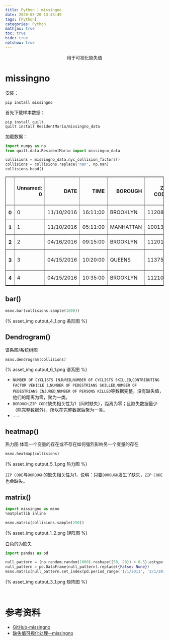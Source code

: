 ```yaml
---
title: Python | missingno
date: 2020-05-20 13:43:49
tags: [Python]
categories: Python
mathjax: true
toc: true
hide: true
notshow: true
---
```

<center>用于可视化缺失值</center>
<!--more-->


# missingno
安装：
```shell
pip install missingno
```

首先下载样本数据：
```shell
pip install quilt
quilt install ResidentMario/missingno_data
```

加载数据：
```python
import numpy as np
from quilt.data.ResidentMario import missingno_data

collisions = missingno_data.nyc_collision_factors()
collisions = collisions.replace('nan', np.nan)
collisions.head()
```




<div>
<style scoped>
    .dataframe tbody tr th:only-of-type {
        vertical-align: middle;
    }

    .dataframe tbody tr th {
        vertical-align: top;
    }

    .dataframe thead th {
        text-align: right;
    }
</style>
<table border="1" class="dataframe">
  <thead>
    <tr style="text-align: right;">
      <th></th>
      <th>Unnamed: 0</th>
      <th>DATE</th>
      <th>TIME</th>
      <th>BOROUGH</th>
      <th>ZIP CODE</th>
      <th>LATITUDE</th>
      <th>LONGITUDE</th>
      <th>LOCATION</th>
      <th>ON STREET NAME</th>
      <th>CROSS STREET NAME</th>
      <th>OFF STREET NAME</th>
      <th>NUMBER OF PERSONS INJURED</th>
      <th>NUMBER OF PERSONS KILLED</th>
      <th>NUMBER OF PEDESTRIANS INJURED</th>
      <th>NUMBER OF PEDESTRIANS KILLED</th>
      <th>NUMBER OF CYCLISTS INJURED</th>
      <th>NUMBER OF CYCLISTS KILLED</th>
      <th>CONTRIBUTING FACTOR VEHICLE 1</th>
      <th>CONTRIBUTING FACTOR VEHICLE 2</th>
      <th>CONTRIBUTING FACTOR VEHICLE 3</th>
      <th>CONTRIBUTING FACTOR VEHICLE 4</th>
      <th>CONTRIBUTING FACTOR VEHICLE 5</th>
      <th>VEHICLE TYPE CODE 1</th>
      <th>VEHICLE TYPE CODE 2</th>
      <th>VEHICLE TYPE CODE 3</th>
      <th>VEHICLE TYPE CODE 4</th>
      <th>VEHICLE TYPE CODE 5</th>
    </tr>
  </thead>
  <tbody>
    <tr>
      <th>0</th>
      <td>0</td>
      <td>11/10/2016</td>
      <td>16:11:00</td>
      <td>BROOKLYN</td>
      <td>11208.0</td>
      <td>40.662514</td>
      <td>-73.872007</td>
      <td>(40.6625139, -73.8720068)</td>
      <td>WORTMAN AVENUE</td>
      <td>MONTAUK AVENUE</td>
      <td>NaN</td>
      <td>0</td>
      <td>0</td>
      <td>0</td>
      <td>0</td>
      <td>NaN</td>
      <td>NaN</td>
      <td>Failure to Yield Right-of-Way</td>
      <td>Unspecified</td>
      <td>NaN</td>
      <td>NaN</td>
      <td>NaN</td>
      <td>TAXI</td>
      <td>PASSENGER VEHICLE</td>
      <td>NaN</td>
      <td>NaN</td>
      <td>NaN</td>
    </tr>
    <tr>
      <th>1</th>
      <td>1</td>
      <td>11/10/2016</td>
      <td>05:11:00</td>
      <td>MANHATTAN</td>
      <td>10013.0</td>
      <td>40.721323</td>
      <td>-74.008344</td>
      <td>(40.7213228, -74.0083444)</td>
      <td>HUBERT STREET</td>
      <td>HUDSON STREET</td>
      <td>NaN</td>
      <td>1</td>
      <td>0</td>
      <td>1</td>
      <td>0</td>
      <td>NaN</td>
      <td>NaN</td>
      <td>Failure to Yield Right-of-Way</td>
      <td>NaN</td>
      <td>NaN</td>
      <td>NaN</td>
      <td>NaN</td>
      <td>PASSENGER VEHICLE</td>
      <td>NaN</td>
      <td>NaN</td>
      <td>NaN</td>
      <td>NaN</td>
    </tr>
    <tr>
      <th>2</th>
      <td>2</td>
      <td>04/16/2016</td>
      <td>09:15:00</td>
      <td>BROOKLYN</td>
      <td>11201.0</td>
      <td>40.687999</td>
      <td>-73.997563</td>
      <td>(40.6879989, -73.9975625)</td>
      <td>HENRY STREET</td>
      <td>WARREN STREET</td>
      <td>NaN</td>
      <td>0</td>
      <td>0</td>
      <td>0</td>
      <td>0</td>
      <td>NaN</td>
      <td>NaN</td>
      <td>Lost Consciousness</td>
      <td>Lost Consciousness</td>
      <td>NaN</td>
      <td>NaN</td>
      <td>NaN</td>
      <td>PASSENGER VEHICLE</td>
      <td>VAN</td>
      <td>NaN</td>
      <td>NaN</td>
      <td>NaN</td>
    </tr>
    <tr>
      <th>3</th>
      <td>3</td>
      <td>04/15/2016</td>
      <td>10:20:00</td>
      <td>QUEENS</td>
      <td>11375.0</td>
      <td>40.719228</td>
      <td>-73.854542</td>
      <td>(40.7192276, -73.8545422)</td>
      <td>NaN</td>
      <td>NaN</td>
      <td>67-64 FLEET STREET</td>
      <td>0</td>
      <td>0</td>
      <td>0</td>
      <td>0</td>
      <td>NaN</td>
      <td>NaN</td>
      <td>Failure to Yield Right-of-Way</td>
      <td>Failure to Yield Right-of-Way</td>
      <td>Failure to Yield Right-of-Way</td>
      <td>NaN</td>
      <td>NaN</td>
      <td>PASSENGER VEHICLE</td>
      <td>PASSENGER VEHICLE</td>
      <td>PASSENGER VEHICLE</td>
      <td>NaN</td>
      <td>NaN</td>
    </tr>
    <tr>
      <th>4</th>
      <td>4</td>
      <td>04/15/2016</td>
      <td>10:35:00</td>
      <td>BROOKLYN</td>
      <td>11210.0</td>
      <td>40.632147</td>
      <td>-73.952731</td>
      <td>(40.6321467, -73.9527315)</td>
      <td>BEDFORD AVENUE</td>
      <td>CAMPUS ROAD</td>
      <td>NaN</td>
      <td>0</td>
      <td>0</td>
      <td>0</td>
      <td>0</td>
      <td>NaN</td>
      <td>NaN</td>
      <td>Failure to Yield Right-of-Way</td>
      <td>Failure to Yield Right-of-Way</td>
      <td>NaN</td>
      <td>NaN</td>
      <td>NaN</td>
      <td>PASSENGER VEHICLE</td>
      <td>PASSENGER VEHICLE</td>
      <td>NaN</td>
      <td>NaN</td>
      <td>NaN</td>
    </tr>
  </tbody>
</table>
</div>

## bar()
```python
msno.bar(collisions.sample(1000))
```

<meta name="referrer" content="no-referrer" />
{% asset_img output_4_1.png 条形图 %}


## Dendrogram()
谱系图/系统树图

```python
msno.dendrogram(collisions)
```

<meta name="referrer" content="no-referrer" />
{% asset_img output_6_1.png 谱系图 %}

- `NUMBER OF CYCLISTS INJURED`,`NUMBER OF CYCLISTS SKILLED`,`CONTRIBUTING FACTOR VEHICLE 1`,`NUMBER OF PEDESTRIANS SKILLED`,`NUMBER OF PEDESTRIANS INJURED`,`NUMBER OF PERSONS KILLED`等数据完整，没有缺失值，他们的距离为零，聚为一类。
- `BOROUGH`,`ZIP CODE`缺失相关性为1（同时缺失），距离为零；且缺失数据最少（除完整数据外），所以在完整数据后聚为一类。
- ……


## heatmap()
热力图
体现一个变量的存在或不存在如何强烈影响另一个变量的存在

```python
msno.heatmap(collisions)
```

<meta name="referrer" content="no-referrer" />
{% asset_img output_5_1.png 热力图 %}

`ZIP CODE`与`BOROUGH`的缺失相关性为1，说明：只要`BOROUGH`发生了缺失，`ZIP CODE`也会缺失。



## matrix()
```python
import missingno as msno
%matplotlib inline

msno.matrix(collisions.sample(250))
```

<meta name="referrer" content="no-referrer" />
{% asset_img output_1_2.png 矩阵图 %}

白色的为缺失

```python
import pandas as pd

null_pattern = (np.random.random(1000).reshape((50, 20)) > 0.5).astype(bool)
null_pattern = pd.DataFrame(null_pattern).replace({False: None})
msno.matrix(null_pattern.set_index(pd.period_range('1/1/2011', '2/1/2015', freq='M')), freq='BQ')
```

<meta name="referrer" content="no-referrer" />
{% asset_img output_3_1.png 矩阵图 %}



```Python

```


```Python

```


# 参考资料
- [GitHub-missingno](https://github.com/ResidentMario/missingno)
- [缺失值可视化处理--missingno](https://blog.csdn.net/Andy_shenzl/article/details/81633356)